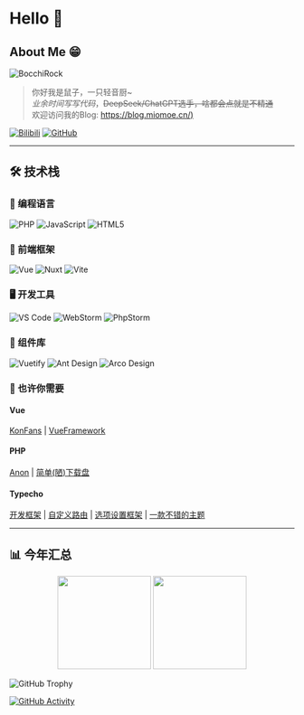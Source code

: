 # Hello 🤘

## About Me 😁
![BocchiRock](https://i0.wp.com/i0.hdslb.com/bfs/garb/0c30f2caed52ee393f14358dc42eaacbdddc5aec.png)

> 你好我是鼠子，一只轻音厨~  
> *业余时间写写代码*，~~DeepSeek/ChatGPT选手，啥都会点就是不精通~~  
> 欢迎访问我的Blog: [https://blog.miomoe.cn/)](https://blog.miomoe.cn/)

[![Bilibili](https://img.shields.io/badge/Bilibili-@Tomori%E3%82%9E-00A1D6?logo=bilibili)](https://space.bilibili.com/435502585) 
[![GitHub](https://img.shields.io/badge/GitHub-ShuShuicu-181717?logo=github)](https://github.com/ShuShuicu)

---

## 🛠 技术栈

### 🔧 编程语言
![PHP](https://img.shields.io/badge/PHP-777BB4?logo=php&logoColor=white)
![JavaScript](https://img.shields.io/badge/JavaScript-F7DF1E?logo=javascript&logoColor=black)
![HTML5](https://img.shields.io/badge/HTML5-E34F26?logo=html5&logoColor=white)

### 🎨 前端框架
![Vue](https://img.shields.io/badge/Vue.js-4FC08D?logo=vuedotjs&logoColor=white)
![Nuxt](https://img.shields.io/badge/Nuxt.js-00DC82?logo=nuxt&logoColor=white)
![Vite](https://img.shields.io/badge/Vite-646CFF?logo=vite&logoColor=white)

### 🖥️ 开发工具
![VS Code](https://img.shields.io/badge/VS%20Code-007ACC?logo=visualstudiocode&logoColor=white)
![WebStorm](https://img.shields.io/badge/WebStorm-000000?logo=webstorm&logoColor=white)
![PhpStorm](https://img.shields.io/badge/PhpStorm-000000?logo=phpstorm&logoColor=white)

### 🧩 组件库
![Vuetify](https://img.shields.io/badge/Vuetify-1867C0?logo=vuetify&logoColor=white)
![Ant Design](https://img.shields.io/badge/Ant%20Design-0170FE?logo=antdesign&logoColor=white)
![Arco Design](https://img.shields.io/badge/Arco%20Design-165DFF?logo=arcodesign&logoColor=white)

### 📇 也许你需要
#### Vue
[KonFans](https://github.com/ShuShuicu/KonFans) | [VueFramework](https://github.com/ShuShuicu/VueFramework)

#### PHP
[Anon](https://github.com/ShuShuicu/Anon) | [简单(陋)下载盘](https://github.com/ShuShuicu/DeepReve)

#### Typecho
[开发框架](https://github.com/ShuShuicu/TTDF) | [自定义路由](https://github.com/ShuShuicu/Typecho-Router) | [选项设置框架](https://github.com/ShuShuicu/Typecho-Options) | [一款不错的主题](https://github.com/ShuShuicu/Typecho-Uika-Theme)

---

## 📊 今年汇总

<div align="center">
  <img height="165" src="https://github-readme-stats.vercel.app/api?username=ShuShuicu&show_icons=true&theme=radical&locale=cn" />
  <img height="165" src="https://github-readme-stats.vercel.app/api/top-langs/?username=ShuShuicu&layout=compact&theme=radical&langs_count=8&locale=cn" />
</div>

![GitHub Trophy](https://github-profile-trophy.vercel.app/?username=ShuShuicu&theme=radical&row=1&margin-w=15)

[![GitHub Activity](https://github-readme-activity-graph.vercel.app/graph?username=ShuShuicu&theme=github-compact&hide_border=true)](https://github.com/ShuShuicu)
